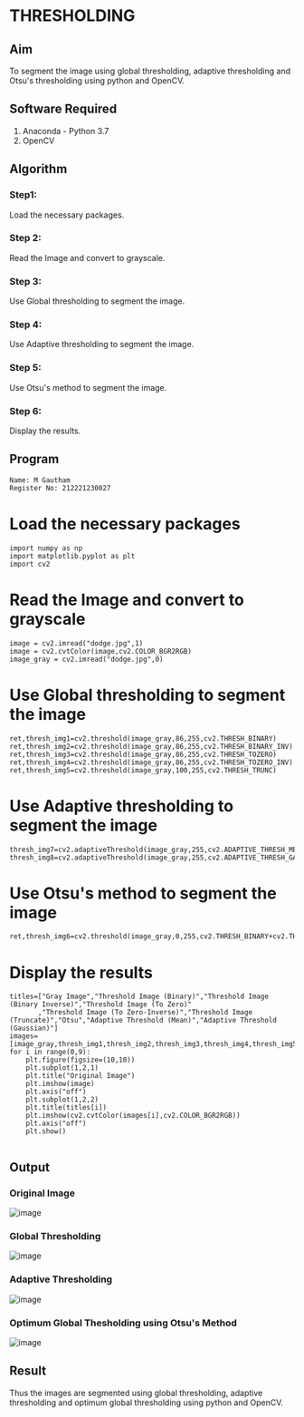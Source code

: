 # THRESHOLDING
## Aim
To segment the image using global thresholding, adaptive thresholding and Otsu's thresholding using python and OpenCV.

## Software Required
1. Anaconda - Python 3.7
2. OpenCV

## Algorithm
### Step1:
Load the necessary packages.

### Step 2:
Read the Image and convert to grayscale.

### Step 3:
Use Global thresholding to segment the image.

### Step 4:
Use Adaptive thresholding to segment the image.

### Step 5:
Use Otsu's method to segment the image.

### Step 6:
Display the results.

## Program
```
Name: M Gautham
Register No: 212221230027
```
# Load the necessary packages
```
import numpy as np
import matplotlib.pyplot as plt
import cv2
```

# Read the Image and convert to grayscale
```
image = cv2.imread("dodge.jpg",1)
image = cv2.cvtColor(image,cv2.COLOR_BGR2RGB)
image_gray = cv2.imread("dodge.jpg",0)
```


# Use Global thresholding to segment the image
```
ret,thresh_img1=cv2.threshold(image_gray,86,255,cv2.THRESH_BINARY)
ret,thresh_img2=cv2.threshold(image_gray,86,255,cv2.THRESH_BINARY_INV)
ret,thresh_img3=cv2.threshold(image_gray,86,255,cv2.THRESH_TOZERO)
ret,thresh_img4=cv2.threshold(image_gray,86,255,cv2.THRESH_TOZERO_INV)
ret,thresh_img5=cv2.threshold(image_gray,100,255,cv2.THRESH_TRUNC)
```

# Use Adaptive thresholding to segment the image
```
thresh_img7=cv2.adaptiveThreshold(image_gray,255,cv2.ADAPTIVE_THRESH_MEAN_C,cv2.THRESH_BINARY,11,2)
thresh_img8=cv2.adaptiveThreshold(image_gray,255,cv2.ADAPTIVE_THRESH_GAUSSIAN_C,cv2.THRESH_BINARY,11,2)
```


# Use Otsu's method to segment the image 
```
ret,thresh_img6=cv2.threshold(image_gray,0,255,cv2.THRESH_BINARY+cv2.THRESH_OTSU)
```
# Display the results
```
titles=["Gray Image","Threshold Image (Binary)","Threshold Image (Binary Inverse)","Threshold Image (To Zero)"
       ,"Threshold Image (To Zero-Inverse)","Threshold Image (Truncate)","Otsu","Adaptive Threshold (Mean)","Adaptive Threshold (Gaussian)"]
images=[image_gray,thresh_img1,thresh_img2,thresh_img3,thresh_img4,thresh_img5,thresh_img6,thresh_img7,thresh_img8]
for i in range(0,9):
    plt.figure(figsize=(10,10))
    plt.subplot(1,2,1)
    plt.title("Original Image")
    plt.imshow(image)
    plt.axis("off")
    plt.subplot(1,2,2)
    plt.title(titles[i])
    plt.imshow(cv2.cvtColor(images[i],cv2.COLOR_BGR2RGB))
    plt.axis("off")
    plt.show()


```
## Output

### Original Image
![image](https://github.com/muppirgautham/Thresholdingg/assets/94810884/6fcff54b-be42-4471-8a21-23b309a5ecda)


### Global Thresholding
![image](https://github.com/muppirgautham/Thresholdingg/assets/94810884/2cecb245-b266-4e3e-9362-b5263a1e3261)


### Adaptive Thresholding
![image](https://github.com/muppirgautham/Thresholdingg/assets/94810884/d9df5f46-98ea-4813-92d4-ffce14d5db04)


### Optimum Global Thesholding using Otsu's Method
![image](https://github.com/muppirgautham/Thresholdingg/assets/94810884/ab998d48-a7e8-4646-876c-b717008252dc)



## Result
Thus the images are segmented using global thresholding, adaptive thresholding and optimum global thresholding using python and OpenCV.
